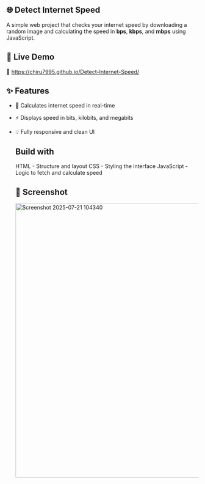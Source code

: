 ## 🌐 Detect Internet Speed
A simple web project that checks your internet speed by downloading a random image and
calculating the speed in **bps**, **kbps**, and **mbps** using JavaScript.

## 🚀 Live Demo
🔗 https://chiru7995.github.io/Detect-Internet-Speed/

## ✨ Features

- 🧮 Calculates internet speed in real-time
- ⚡ Displays speed in bits, kilobits, and megabits
- 💡 Fully responsive and clean UI

  ## Build with
  HTML - Structure and layout
  CSS - Styling the interface
  JavaScript - Logic to fetch and calculate speed

  ## 📸 Screenshot
  <img width="1259" height="718" alt="Screenshot 2025-07-21 104340" src="https://github.com/user-attachments/assets/3c9256fe-e221-44b0-b143-9a83f0d480a0" />

  
